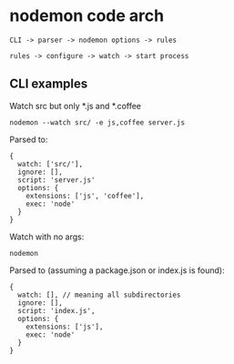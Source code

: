 # nodemon code arch

```
CLI -> parser -> nodemon options -> rules

rules -> configure -> watch -> start process
```

## CLI examples

Watch src but only *.js and *.coffee

    nodemon --watch src/ -e js,coffee server.js

Parsed to:

    {
      watch: ['src/'],
      ignore: [],
      script: 'server.js'
      options: {
        extensions: ['js', 'coffee'],
        exec: 'node'
      }
    }

Watch with no args:

    nodemon

Parsed to (assuming a package.json or index.js is found):

    {
      watch: [], // meaning all subdirectories
      ignore: [],
      script: 'index.js',
      options: {
        extensions: ['js'],
        exec: 'node'
      }
    }